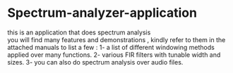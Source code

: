 # Spectrum-analyzer-application
this is an application that does spectrum analysis  
you will find many features and demonstrations , kindly refer to them in the attached manuals
to list a few :
1- a list of different windowing methods applied over many functions.
2- various FIR filters with tunable width and sizes.
3- you can also do spectrum analysis over audio files.
